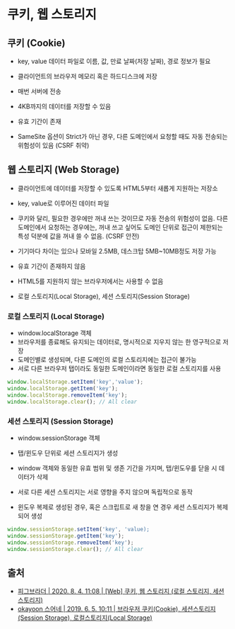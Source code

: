 # 쿠키, 웹 스토리지

## 쿠키 (Cookie)&#xD;

* key, value 데이터 파일로 이름, 값, 만료 날짜(저장 날짜), 경로 정보가 필요
*   클라이언트의 브라우저 메모리 혹은 하드디스크에 저장


* 매번 서버에 전송
* 4KB까지의 데이터를 저장할 수 있음
* 유효 기간이 존재
* SameSite 옵션이 Strict가 아닌 경우, 다른 도메인에서 요청할 때도 자동 전송되는 위험성이 있음 (CSRF 취약)

## &#xD;웹 스토리지 (Web Storage)

* 클라이언트에 데이터를 저장할 수 있도록 HTML5부터 새롭게 지원하는 저장소
* key, value로 이루어진 데이터 파일
* 쿠키와 달리, 필요한 경우에만 꺼내 쓰는 것이므로 자동 전송의 위험성이 없음. 다른 도메인에서 요청하는 경우에는, 꺼내 쓰고 싶어도 도메인 단위로 접근이 제한되는 특성 덕분에 값을 꺼내 쓸 수 없음. (CSRF 안전)
*   기기마다 차이는 있으나 모바일 2.5MB, 데스크탑 5MB\~10MB정도 저장 가능


* 유효 기간이 존재하지 않음
* HTML5를 지원하지 않는 브라우저에서는 사용할 수 없음
* 로컬 스토리지(Local Storage), 세션 스토리지(Session Storage)

### 로컬 스토리지 (Local Storage)

* window.localStorage 객체
* 브라우저를 종료해도 유지되는 데이터로, 명시적으로 지우지 않는 한 영구적으로 저장
* 도메인별로 생성되며, 다른 도메인의 로컬 스토리지에는 접근이 불가능
* 서로 다른 브라우저 탭이라도 동일한 도메인이라면 동일한 로컬 스토리지를 사용

```javascript
window.localStorage.setItem('key','value');
window.localStorage.getItem('key');
window.localStorage.removeItem('key');
window.localStorage.clear(); // All clear
```

### 세션 스토리지 (Session Storage)

* window.sessionStorage 객체
* 탭/윈도우 단위로 세션 스토리지가 생성
* window 객체와 동일한 유효 범위 및 생존 기간을 가지며, 탭/윈도우를 닫을 시 데이터가 삭제
* 서로 다른 세션 스토리지는 서로 영향을 주지 않으며 독립적으로 동작
* 윈도우 복제로 생성된 경우, 혹은 스크립트로 새 창을 연 경우 세션 스토리지가 복제되어 생성

```javascript
window.sessionStorage.setItem('key', 'value);
window.sessionStorage.getItem('key');
window.sessionStorage.removeItem('key');
window.sessionStorage.clear(); // All clear
```

## 출처

* [피그브라더 | 2020. 8. 4. 11:08 | \[Web\] 쿠키, 웹 스토리지 (로컬 스토리지, 세션 스토리지)](https://it-eldorado.tistory.com/90)
*   [okayoon 스어네 | 2019. 6. 5. 10:11 | 브라우저 쿠키(Cookie), 세션스토리지(Session Storage), 로컬스토리지(Local Storage)](https://okayoon.tistory.com/entry/%EB%B8%8C%EB%9D%BC%EC%9A%B0%EC%A0%80-%EC%BF%A0%ED%82%A4Cookie-%EC%84%B8%EC%85%98%EC%8A%A4%ED%86%A0%EB%A6%AC%EC%A7%80Session-Storage-%EB%A1%9C%EC%BB%AC%EC%8A%A4%ED%86%A0%EB%A6%AC%EC%A7%80Local-Storage)


